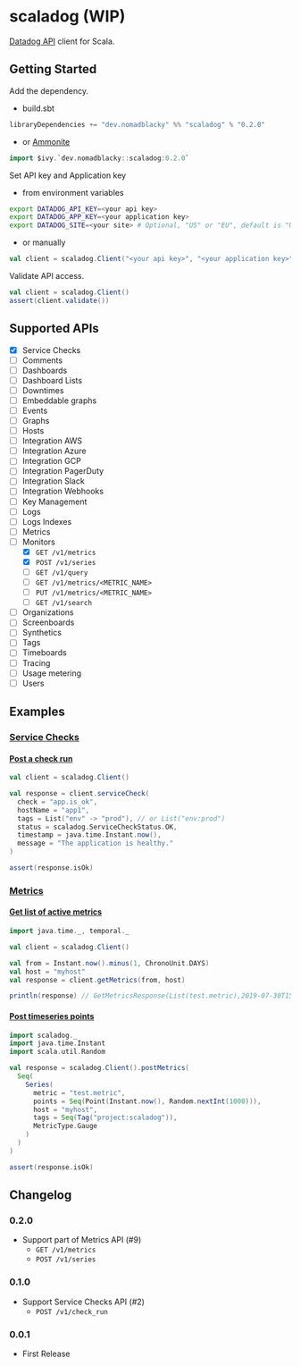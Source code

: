 # scaladog (WIP)

[Datadog API](https://docs.datadoghq.com/api/) client for Scala.

## Getting Started

Add the dependency.

+ build.sbt

```scala
libraryDependencies += "dev.nomadblacky" %% "scaladog" % "0.2.0"
```

+ or [Ammonite](http://ammonite.io)

```scala
import $ivy.`dev.nomadblacky::scaladog:0.2.0`
```

Set API key and Application key

+ from environment variables

```bash
export DATADOG_API_KEY=<your api key>
export DATADOG_APP_KEY=<your application key>
export DATADOG_SITE=<your site> # Optional, "US" or "EU", default is "US"
```

+ or manually

```scala
val client = scaladog.Client("<your api key>", "<your application key>", scaladog.DatadogSite.US)
```

Validate API access.

```scala
val client = scaladog.Client()
assert(client.validate())
```

## Supported APIs

+ [x] Service Checks
+ [ ] Comments
+ [ ] Dashboards
+ [ ] Dashboard Lists
+ [ ] Downtimes
+ [ ] Embeddable graphs
+ [ ] Events
+ [ ] Graphs
+ [ ] Hosts
+ [ ] Integration AWS
+ [ ] Integration Azure
+ [ ] Integration GCP
+ [ ] Integration PagerDuty
+ [ ] Integration Slack
+ [ ] Integration Webhooks
+ [ ] Key Management
+ [ ] Logs
+ [ ] Logs Indexes
+ [ ] Metrics
+ [ ] Monitors
  + [x] `GET /v1/metrics`
  + [x] `POST /v1/series`
  + [ ] `GET /v1/query`
  + [ ] `GET /v1/metrics/<METRIC_NAME>`
  + [ ] `PUT /v1/metrics/<METRIC_NAME>`
  + [ ] `GET /v1/search`
+ [ ] Organizations
+ [ ] Screenboards
+ [ ] Synthetics
+ [ ] Tags
+ [ ] Timeboards
+ [ ] Tracing
+ [ ] Usage metering
+ [ ] Users

## Examples

### [Service Checks](https://docs.datadoghq.com/api/?lang=bash#service-checks)

#### [Post a check run](https://docs.datadoghq.com/api/?lang=bash#post-a-check-run)

```scala
val client = scaladog.Client()

val response = client.serviceCheck(
  check = "app.is_ok",
  hostName = "app1",
  tags = List("env" -> "prod"), // or List("env:prod")
  status = scaladog.ServiceCheckStatus.OK,
  timestamp = java.time.Instant.now(),
  message = "The application is healthy."
)

assert(response.isOk)
```

### [Metrics](https://docs.datadoghq.com/api/?lang=bash#metrics)

#### [Get list of active metrics](https://docs.datadoghq.com/api/?lang=bash#get-list-of-active-metrics)

```scala
import java.time._, temporal._

val client = scaladog.Client()

val from = Instant.now().minus(1, ChronoUnit.DAYS)
val host = "myhost"
val response = client.getMetrics(from, host)

println(response) // GetMetricsResponse(List(test.metric),2019-07-30T15:22:39Z,Some(myhost))
```

#### [Post timeseries points](https://docs.datadoghq.com/api/?lang=bash#post-timeseries-points)

```scala
import scaladog._
import java.time.Instant
import scala.util.Random

val response = scaladog.Client().postMetrics(
  Seq(
    Series(
      metric = "test.metric",
      points = Seq(Point(Instant.now(), Random.nextInt(1000))),
      host = "myhost",
      tags = Seq(Tag("project:scaladog")),
      MetricType.Gauge
    )
  )
)

assert(response.isOk)
```

## Changelog

### 0.2.0

+ Support part of Metrics API (#9)
  + `GET /v1/metrics`
  + `POST /v1/series`

### 0.1.0

+ Support Service Checks API (#2)
  + `POST /v1/check_run`

### 0.0.1

+ First Release
